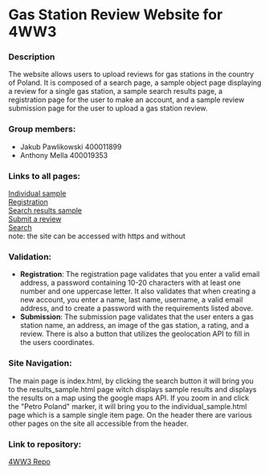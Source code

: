 # Gas Station Review Website for 4WW3

### Description
The website allows users to upload reviews for gas stations in the country of Poland. It is composed of a search page, a sample object page displaying a review for a single gas station, a sample search results page, a registration page for the user to make an account, and a sample review submission page for the user to upload a gas station review.

### Group members:
- Jakub Pawlikowski 400011899
- Anthony Mella 400019353


### Links to all pages:  
[Individual sample](https://polskagasreviews.me/individual_sample.html)  
[Registration](https://polskagasreviews.me/registration.html)  
[Search results sample](https://polskagasreviews.me/results_sample.html)  
[Submit a review](https://polskagasreviews.me/submission.html)  
[Search](https://polskagasreviews.me)  
note: the site can be accessed with https and without


### Validation:
- **Registration**: The registration page validates that you enter a valid email address, a password containing 10-20 characters with at least one number and one uppercase letter. It also validates that when creating a new account, you enter a name, last name, username, a valid email address, and to create a password with the requirements listed above.
- **Submission**: The submission page validates that the user enters a gas station name, an address, an image of the gas station, a rating, and a review. There is also a button that utilizes the geolocation API to fill in the users coordinates.

### Site Navigation:
The main page is index.html, by clicking the search button it will bring you to the results_sample.html page witch displays sample results and displays the results on a map using the google maps API. If you zoom in and click the "Petro Poland" marker, it will bring you to the individual_sample.html page which is a sample single item page. On the header there are various other pages on the site all accessible from the header.

### Link to repository:  
[4WW3 Repo](https://github.com/JPawlikowski/4WW3_Project)
